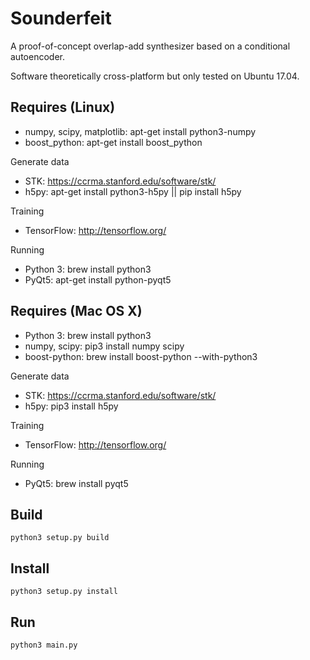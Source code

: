 
Sounderfeit
===========

A proof-of-concept overlap-add synthesizer based on a conditional
autoencoder.

Software theoretically cross-platform but only tested on Ubuntu 17.04.

## Requires (Linux)

* numpy, scipy, matplotlib: apt-get install python3-numpy
* boost_python: apt-get install boost_python

Generate data

* STK: https://ccrma.stanford.edu/software/stk/
* h5py: apt-get install python3-h5py || pip install h5py

Training

* TensorFlow: http://tensorflow.org/

Running

* Python 3: brew install python3
* PyQt5: apt-get install python-pyqt5

## Requires (Mac OS X)

* Python 3: brew install python3
* numpy, scipy: pip3 install numpy scipy
* boost-python: brew install boost-python --with-python3

Generate data

* STK: https://ccrma.stanford.edu/software/stk/
* h5py: pip3 install h5py

Training

* TensorFlow: http://tensorflow.org/

Running

* PyQt5: brew install pyqt5

## Build

    python3 setup.py build

## Install

    python3 setup.py install

## Run

    python3 main.py
